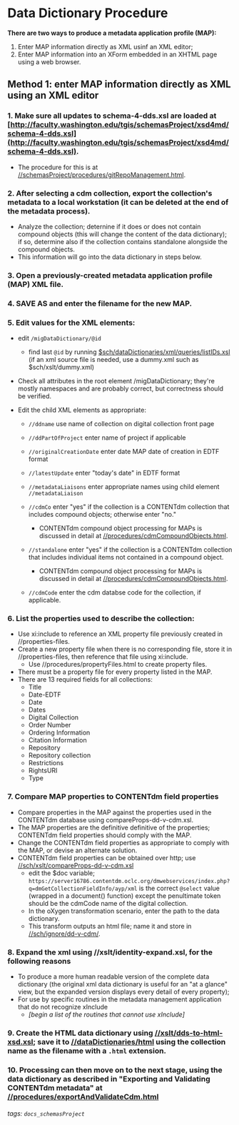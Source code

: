 # Data Dictionary Procedure
**There are two ways to produce a metadata application profile (MAP):**
1. Enter MAP information directly as XML usinf an XML editor;
2. Enter MAP information into an XForm embedded in an XHTML page using a web browser.
## Method 1: enter MAP information directly as XML using an XML editor
### 1. Make sure all updates to schema-4-dds.xsl are loaded at [http://faculty.washington.edu/tgis/schemasProject/xsd4md/schema-4-dds.xsl](http://faculty.washington.edu/tgis/schemasProject/xsd4md/schema-4-dds.xsl).
- The procedure for this is at [//schemasProject/procedures/gitRepoManagement.html]().
    
### 2. After selecting a cdm collection, export the collection's metadata to a local workstation (it can be deleted at the end of the metadata process). 
- Analyze the collection; deternine if it does or does not contain compound objects (this will change the content of the data dictionary); if so, determine also if the collection contains standalone alongside the compound objects. 
- This information will go into the data dictionary in steps below.
### 3. Open a previously-created metadata application profile (MAP) XML file.
### 4. SAVE AS and enter the filename for the new MAP.
### 5. Edit values for the XML elements:
- edit `/migDataDictionary/@id`
    - find last `@id` by running [$sch/dataDictionaries/xml/queries/listIDs.xsl]() (if an xml source file is needed, use a dummy.xml such as $sch/xslt/dummy.xml)

- Check all attributes in the root element /migDataDictionary; they're mostly namespaces and are probably correct, but correctness should be verified.
- Edit the child XML elements as appropriate:
    - `//ddname` use name of collection on digital collection front page
    - `//ddPartOfProject` enter name of project if applicable
    - `//originalCreationDate` enter date MAP date of creation in EDTF format
    - `//latestUpdate` enter "today's date" in EDTF format
    - `//metadataLiaisons` enter appropriate names using child element `//metadataLiaison`
    - `//cdmCo` enter "yes" if the collection is a CONTENTdm collection that includes compound objects; otherwise enter "no."
        - CONTENTdm compound object processing for MAPs is discussed in detail at [//procedures/cdmCompoundObjects.html]().
    - `//standalone` enter "yes" if the collection is a CONTENTdm collection that includes individual items not contained in a compound object.
        - CONTENTdm compound object processing for MAPs is discussed in detail at [//procedures/cdmCompoundObjects.html]().

    - `//cdmCode` enter the cdm databse code for the collection, if applicable.

### 6. List the properties used to describe the collection:
   - Use xi:include to reference an XML property file previously created in //properties-files.
- Create a new property file when there is no corresponding file, store it in //properties-files, then reference that file using xi:include.
    - Use //procedures/propertyFiles.html to create property files.
- There must be a property file for every property listed in the MAP.
- There are 13 required fields for all collections:
    - Title
    - Date-EDTF
    - Date
    - Dates
    - Digital Collection
    - Order Number
    - Ordering Information
    - Citation Information
    - Repository
    - Repository collection
    - Restrictions
    - RightsURI
    - Type
### 7. Compare MAP properties to CONTENTdm field properties
- Compare properties in the MAP against the properties used in the CONTENTdm database using compareProps-dd-v-cdm.xsl.
- The MAP properties are the definitive definitive of the properties; CONTENTdm field properties should comply with the MAP.
- Change the CONTENTdm field properties as appropriate to comply with the MAP, or devise an alternate solution.
- CONTENTdm field properties can be obtained over http; use [//sch/xslt/compareProps-dd-v-cdm.xsl]()
    - edit the $doc variable; `https://server16786.contentdm.oclc.org/dmwebservices/index.php?q=dmGetCollectionFieldInfo/ayp/xml` is the correct `@select` value (wrapped in a document() function) except the penultimate token should be the cdmCode name of the digital collection.
    - In the oXygen transformation scenario, enter the path to the data dictionary.
    - This transform outputs an html file; name it and store in [//sch/ignore/dd-v-cdm/]().
### 8. Expand the xml using //xslt/identity-expand.xsl, for the following reasons
- To produce a more human readable version of the complete data dictionary (the original xml data dictionary is useful for an "at a glance" view, but the expanded version displays every detail of every property);
- For use by specific routines in the metadata management application that do not recognize xInclude
    - *[begin a list of the routines that cannot use xInclude]*
### 9. Create the HTML data dictionary using [//xslt/dds-to-html-xsd.xsl](); save it to [//dataDictionaries/html]() using the collection name as the filename with a `.html` extension.
### 10. Processing can then move on to the next stage, using the data dictionary as described in "Exporting and Validating CONTENTdm metadata" at [//procedures/exportAndValidateCdm.html]()

###### tags: `docs_schemasProject`
